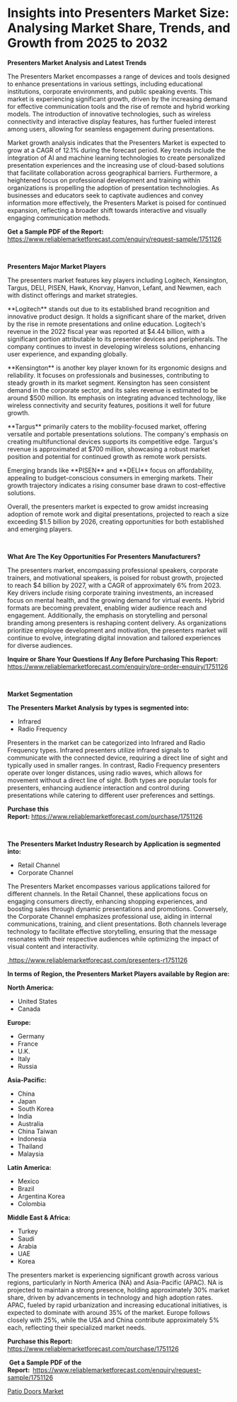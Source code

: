 <p><h1>Insights into Presenters Market Size: Analysing Market Share, Trends, and Growth from 2025 to 2032</h1></p><p><strong>Presenters Market Analysis and Latest Trends</strong></p>
<p><p>The Presenters Market encompasses a range of devices and tools designed to enhance presentations in various settings, including educational institutions, corporate environments, and public speaking events. This market is experiencing significant growth, driven by the increasing demand for effective communication tools and the rise of remote and hybrid working models. The introduction of innovative technologies, such as wireless connectivity and interactive display features, has further fueled interest among users, allowing for seamless engagement during presentations.</p><p>Market growth analysis indicates that the Presenters Market is expected to grow at a CAGR of 12.1% during the forecast period. Key trends include the integration of AI and machine learning technologies to create personalized presentation experiences and the increasing use of cloud-based solutions that facilitate collaboration across geographical barriers. Furthermore, a heightened focus on professional development and training within organizations is propelling the adoption of presentation technologies. As businesses and educators seek to captivate audiences and convey information more effectively, the Presenters Market is poised for continued expansion, reflecting a broader shift towards interactive and visually engaging communication methods.</p></p>
<p><strong>Get a Sample PDF of the Report:&nbsp;</strong> <a href="https://www.reliablemarketforecast.com/enquiry/request-sample/1751126?utm_campaign=2290&utm_medium=2&utm_source=Github&utm_content=ia&utm_term=07022025&utm_id=presenters">https://www.reliablemarketforecast.com/enquiry/request-sample/1751126</a></p>
<p>&nbsp;</p>
<p><strong>Presenters Major Market Players</strong></p>
<p><p>The presenters market features key players including Logitech, Kensington, Targus, DELI, PISEN, Hawk, Knorvay, Hanvon, Lefant, and Newmen, each with distinct offerings and market strategies. </p><p>**Logitech** stands out due to its established brand recognition and innovative product design. It holds a significant share of the market, driven by the rise in remote presentations and online education. Logitech's revenue in the 2022 fiscal year was reported at $4.44 billion, with a significant portion attributable to its presenter devices and peripherals. The company continues to invest in developing wireless solutions, enhancing user experience, and expanding globally.</p><p>**Kensington** is another key player known for its ergonomic designs and reliability. It focuses on professionals and businesses, contributing to steady growth in its market segment. Kensington has seen consistent demand in the corporate sector, and its sales revenue is estimated to be around $500 million. Its emphasis on integrating advanced technology, like wireless connectivity and security features, positions it well for future growth.</p><p>**Targus** primarily caters to the mobility-focused market, offering versatile and portable presentations solutions. The company's emphasis on creating multifunctional devices supports its competitive edge. Targus's revenue is approximated at $700 million, showcasing a robust market position and potential for continued growth as remote work persists.</p><p>Emerging brands like **PISEN** and **DELI** focus on affordability, appealing to budget-conscious consumers in emerging markets. Their growth trajectory indicates a rising consumer base drawn to cost-effective solutions.</p><p>Overall, the presenters market is expected to grow amidst increasing adoption of remote work and digital presentations, projected to reach a size exceeding $1.5 billion by 2026, creating opportunities for both established and emerging players.</p></p>
<p>&nbsp;</p>
<p><strong>What Are The Key Opportunities For Presenters Manufacturers?</strong></p>
<p><p>The presenters market, encompassing professional speakers, corporate trainers, and motivational speakers, is poised for robust growth, projected to reach $4 billion by 2027, with a CAGR of approximately 6% from 2023. Key drivers include rising corporate training investments, an increased focus on mental health, and the growing demand for virtual events. Hybrid formats are becoming prevalent, enabling wider audience reach and engagement. Additionally, the emphasis on storytelling and personal branding among presenters is reshaping content delivery. As organizations prioritize employee development and motivation, the presenters market will continue to evolve, integrating digital innovation and tailored experiences for diverse audiences.</p></p>
<p><strong>Inquire or Share Your Questions If Any Before Purchasing This Report:</strong> <a href="https://www.reliablemarketforecast.com/enquiry/pre-order-enquiry/1751126?utm_campaign=2290&utm_medium=2&utm_source=Github&utm_content=ia&utm_term=07022025&utm_id=presenters">https://www.reliablemarketforecast.com/enquiry/pre-order-enquiry/1751126</a></p>
<p>&nbsp;</p>
<p><strong>Market Segmentation</strong></p>
<p><strong>The Presenters Market Analysis by types is segmented into:</strong></p>
<p><ul><li>Infrared</li><li>Radio Frequency</li></ul></p>
<p><p>Presenters in the market can be categorized into Infrared and Radio Frequency types. Infrared presenters utilize infrared signals to communicate with the connected device, requiring a direct line of sight and typically used in smaller ranges. In contrast, Radio Frequency presenters operate over longer distances, using radio waves, which allows for movement without a direct line of sight. Both types are popular tools for presenters, enhancing audience interaction and control during presentations while catering to different user preferences and settings.</p></p>
<p><strong>Purchase this Report:&nbsp;</strong><a href="https://www.reliablemarketforecast.com/purchase/1751126?utm_campaign=2290&utm_medium=2&utm_source=Github&utm_content=ia&utm_term=07022025&utm_id=presenters">https://www.reliablemarketforecast.com/purchase/1751126</a></p>
<p>&nbsp;</p>
<p><strong>The Presenters Market Industry Research by Application is segmented into:</strong></p>
<p><ul><li>Retail Channel</li><li>Corporate Channel</li></ul></p>
<p><p>The Presenters Market encompasses various applications tailored for different channels. In the Retail Channel, these applications focus on engaging consumers directly, enhancing shopping experiences, and boosting sales through dynamic presentations and promotions. Conversely, the Corporate Channel emphasizes professional use, aiding in internal communications, training, and client presentations. Both channels leverage technology to facilitate effective storytelling, ensuring that the message resonates with their respective audiences while optimizing the impact of visual content and interactivity.</p></p>
<p><a href="https://www.reliablemarketforecast.com/presenters-r1751126?utm_campaign=2290&utm_medium=2&utm_source=Github&utm_content=ia&utm_term=07022025&utm_id=presenters">&nbsp;https://www.reliablemarketforecast.com/presenters-r1751126</a></p>
<p><strong>In terms of Region, the Presenters Market Players available by Region are:</strong></p>
<p>
    <p> <strong> North America: </strong>
        <ul>
            <li>United States</li>
            <li>Canada</li>
        </ul>
        </p> 
    <p> <strong> Europe: </strong>
        <ul>
            <li>Germany</li>
            <li>France</li>
            <li>U.K.</li>
            <li>Italy</li>
            <li>Russia</li>
        </ul>
        </p> 
    <p> <strong> Asia-Pacific: </strong>
        <ul>
            <li>China</li>
            <li>Japan</li>
            <li>South Korea</li>
            <li>India</li>
            <li>Australia</li>
            <li>China Taiwan</li>
            <li>Indonesia</li>
            <li>Thailand</li>
            <li>Malaysia</li>
        </ul>
        </p> 
    <p> <strong> Latin America: </strong>
        <ul>
            <li>Mexico</li>
            <li>Brazil</li>
            <li>Argentina Korea</li>
            <li>Colombia</li>
        </ul>
        </p> 
    <p> <strong> Middle East & Africa: </strong>
        <ul>
            <li>Turkey</li>
            <li>Saudi</li>
            <li>Arabia</li>
            <li>UAE</li>
            <li>Korea</li>
        </ul>
    </p>
    </p>
<p><p>The presenters market is experiencing significant growth across various regions, particularly in North America (NA) and Asia-Pacific (APAC). NA is projected to maintain a strong presence, holding approximately 30% market share, driven by advancements in technology and high adoption rates. APAC, fueled by rapid urbanization and increasing educational initiatives, is expected to dominate with around 35% of the market. Europe follows closely with 25%, while the USA and China contribute approximately 5% each, reflecting their specialized market needs.</p></p>
<p><strong>Purchase this Report: </strong><a href="https://www.reliablemarketforecast.com/purchase/1751126?utm_campaign=2290&utm_medium=2&utm_source=Github&utm_content=ia&utm_term=07022025&utm_id=presenters">https://www.reliablemarketforecast.com/purchase/1751126</a></p>
<p>&nbsp;<strong>Get a Sample PDF of the Report:&nbsp;&nbsp;</strong><a href="https://www.reliablemarketforecast.com/enquiry/request-sample/1751126?utm_campaign=2290&utm_medium=2&utm_source=Github&utm_content=ia&utm_term=07022025&utm_id=presenters">https://www.reliablemarketforecast.com/enquiry/request-sample/1751126</a></p>
<p><strong></strong></p>
<p><p><a href="https://github.com/steidmindy199393/Market-Research-Report-List-1/blob/main/patio-doors-market.md?utm_campaign=2290&utm_medium=2&utm_source=Github&utm_content=ia&utm_term=07022025&utm_id=presenters">Patio Doors Market</a></p></p>